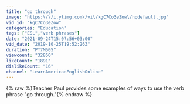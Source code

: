 ```yaml
---
title: "go through"
image: "https:\/\/i.ytimg.com\/vi\/kgC7Co3eZow\/hqdefault.jpg"
vid_id: "kgC7Co3eZow"
categories: "Education"
tags: ["ESL","verb phrases"]
date: "2021-09-24T15:07:56+03:00"
vid_date: "2019-10-25T19:52:26Z"
duration: "PT7M50S"
viewcount: "32850"
likeCount: "1891"
dislikeCount: "16"
channel: "LearnAmericanEnglishOnline"
---
```

{% raw %}Teacher Paul provides some examples of ways to use the verb phrase &quot;go through.&quot;{% endraw %}

